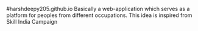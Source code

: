 #harshdeepy205.github.io
Basically a web-application which serves as a platform for peoples from different occupations. This idea is inspired from Skill India Campaign
